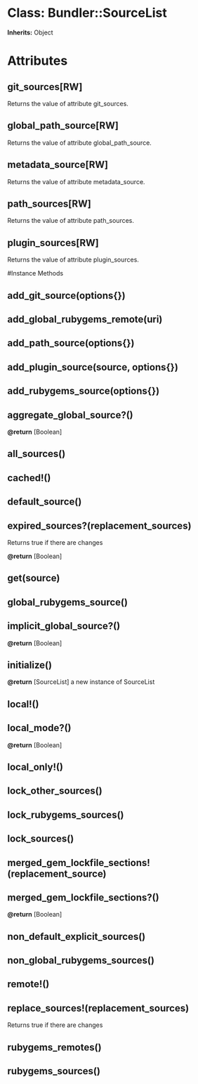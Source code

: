 # Class: Bundler::SourceList
**Inherits:** Object
    



# Attributes
## git_sources[RW] [](#attribute-i-git_sources)
Returns the value of attribute git_sources.

## global_path_source[RW] [](#attribute-i-global_path_source)
Returns the value of attribute global_path_source.

## metadata_source[RW] [](#attribute-i-metadata_source)
Returns the value of attribute metadata_source.

## path_sources[RW] [](#attribute-i-path_sources)
Returns the value of attribute path_sources.

## plugin_sources[RW] [](#attribute-i-plugin_sources)
Returns the value of attribute plugin_sources.


#Instance Methods
## add_git_source(options{}) [](#method-i-add_git_source)

## add_global_rubygems_remote(uri) [](#method-i-add_global_rubygems_remote)

## add_path_source(options{}) [](#method-i-add_path_source)

## add_plugin_source(source, options{}) [](#method-i-add_plugin_source)

## add_rubygems_source(options{}) [](#method-i-add_rubygems_source)

## aggregate_global_source?() [](#method-i-aggregate_global_source?)

**@return** [Boolean] 

## all_sources() [](#method-i-all_sources)

## cached!() [](#method-i-cached!)

## default_source() [](#method-i-default_source)

## expired_sources?(replacement_sources) [](#method-i-expired_sources?)
Returns true if there are changes

**@return** [Boolean] 

## get(source) [](#method-i-get)

## global_rubygems_source() [](#method-i-global_rubygems_source)

## implicit_global_source?() [](#method-i-implicit_global_source?)

**@return** [Boolean] 

## initialize() [](#method-i-initialize)

**@return** [SourceList] a new instance of SourceList

## local!() [](#method-i-local!)

## local_mode?() [](#method-i-local_mode?)

**@return** [Boolean] 

## local_only!() [](#method-i-local_only!)

## lock_other_sources() [](#method-i-lock_other_sources)

## lock_rubygems_sources() [](#method-i-lock_rubygems_sources)

## lock_sources() [](#method-i-lock_sources)

## merged_gem_lockfile_sections!(replacement_source) [](#method-i-merged_gem_lockfile_sections!)

## merged_gem_lockfile_sections?() [](#method-i-merged_gem_lockfile_sections?)

**@return** [Boolean] 

## non_default_explicit_sources() [](#method-i-non_default_explicit_sources)

## non_global_rubygems_sources() [](#method-i-non_global_rubygems_sources)

## remote!() [](#method-i-remote!)

## replace_sources!(replacement_sources) [](#method-i-replace_sources!)
Returns true if there are changes

## rubygems_remotes() [](#method-i-rubygems_remotes)

## rubygems_sources() [](#method-i-rubygems_sources)

